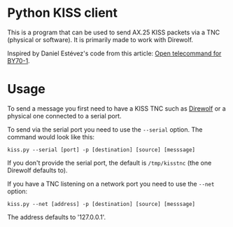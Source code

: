 # Python KISS client

This is a program that can be used to send AX.25 KISS packets via a TNC (physical or software). It is primarily made to work with Direwolf.

Inspired by Daniel Estévez's code from this article: [Open telecommand for BY70-1](https://destevez.net/2017/01/open-telecommand-for-by70-1/).

# Usage

To send a message you first need to have a KISS TNC such as [Direwolf](https://github.com/wb2osz/direwolf) or a physical one connected to a serial port.

To send via the serial port you need to use the `--serial` option. The command would look like this:
```
kiss.py --serial [port] -p [destination] [source] [messsage] 
```

If you don't provide the serial port, the default is `/tmp/kisstnc` (the one Direwolf defaults to).

If you have a TNC listening on a network port you need to use the `--net` option:
```
kiss.py --net [address] -p [destination] [source] [messsage] 
```

The address defaults to '127.0.0.1'.


